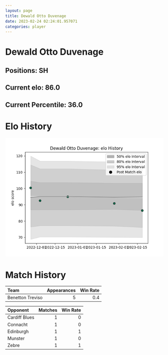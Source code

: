 ```yaml
---  
layout: page  
title: Dewald Otto Duvenage  
date: 2023-02-24 02:24:01.957071  
categories: player  
---
```

# Dewald Otto Duvenage

## Positions: SH

## Current elo: 86.0

## Current Percentile: 36.0

# Elo History


![elo history](history_DewaldOttoDuvenage.png)
# Match History


| Team             |   Appearances |   Win Rate |
|:-----------------|--------------:|-----------:|
| Benetton Treviso |             5 |        0.4 |

| Opponent      |   Matches |   Win Rate |
|:--------------|----------:|-----------:|
| Cardiff Blues |         1 |          0 |
| Connacht      |         1 |          0 |
| Edinburgh     |         1 |          1 |
| Munster       |         1 |          0 |
| Zebre         |         1 |          1 |